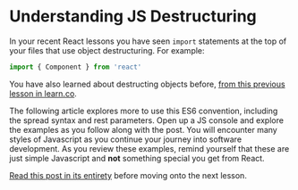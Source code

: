 # Understanding JS Destructuring

In your recent React lessons you have seen `import` statements at the top of your files that use object destructuring. For example:

```js
import { Component } from 'react'
```

You have also learned about destructing objects before, [from this previous lesson in learn.co](https://github.com/learn-co-curriculum/fewpjs_destructuring_assignment).

The following article explores more to use this ES6 convention, including the spread syntax and rest parameters. Open up a JS console and explore the examples as you follow along with the post. You will encounter many styles of Javascript as you continue your journey into software development. As you review these examples, remind yourself that these are just simple Javascript and **not** something special you get from React.

[Read this post in its entirety](https://www.taniarascia.com/understanding-destructuring-rest-spread/) before moving onto the next lesson.

